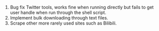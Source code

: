 1. Bug fix Twitter tools, works fine when running directly but fails to get user handle when run through the shell script.
2. Implement bulk downloading through text files.
3. Scrape other more rarely used sites such as Bilibili.